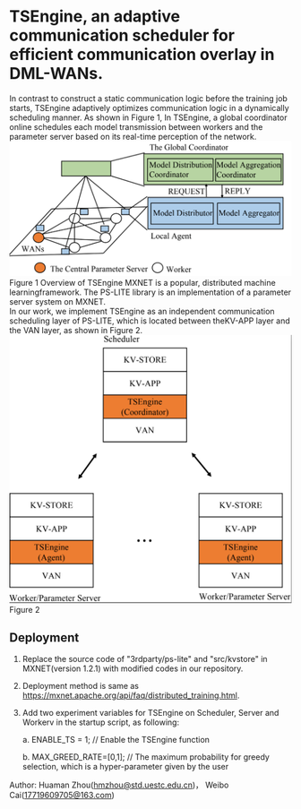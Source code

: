 # TSEngine,  an adaptive communication scheduler for efficient communication overlay in DML-WANs. 
In contrast to construct a static communication logic  before  the  training  job  starts,  TSEngine  adaptively optimizes  communication  logic  in  a  dynamically  scheduling  manner. 
As shown in Figure 1, In  TSEngine,  a global  coordinator  online  schedules  each  model  transmission  between  workers  and  the  parameter  server  based  on its  real-time  perception  of  the  network.
![image](https://github.com/zhouhuaman/TSEngine/blob/master/images/tsengine-overview.png)
Figure 1 Overview of TSEngine
MXNET is a popular, distributed machine learningframework.  The  PS-LITE library  is  an  implementation of  a  parameter  server  system  on  MXNET.  
In  our  work, we implement TSEngine as an independent communication scheduling layer of PS-LITE, which is located between theKV-APP layer and the VAN layer, as shown in Figure 2.
![image](https://github.com/zhouhuaman/TSEngine/blob/master/images/ts-arch-implementation.png)
Figure 2

## Deployment
1. Replace the source code of "3rdparty/ps-lite" and "src/kvstore" in MXNET(version 1.2.1) with modified codes in our repository. 
2. Deployment method is same as https://mxnet.apache.org/api/faq/distributed_training.html. 
3. Add two experiment variables for TSEngine on Scheduler, Server and Workerv in the startup script, as following:

   a. ENABLE_TS = 1;  // Enable the TSEngine function
   
   b. MAX_GREED_RATE=[0,1]; // The  maximum  probability  for  greedy  selection, which is a hyper-parameter given by the user  
   
Author: Huaman Zhou(hmzhou@std.uestc.edu.cn)， Weibo Cai(17719609705@163.com)
